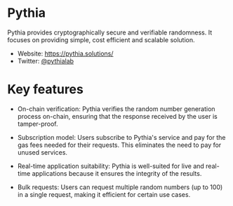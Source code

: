 # Pythia

Pythia provides cryptographically secure and verifiable randomness. It focuses on providing simple, cost efficient and scalable solution.

- Website: https://pythia.solutions/
- Twitter: [@pythialab](https://twitter.com/pythialab)



# Key features

- On-chain verification: Pythia verifies the random number generation process on-chain, ensuring that the response received by the user is tamper-proof.

- Subscription model: Users subscribe to Pythia's service and pay for the gas fees needed for their requests. This eliminates the need to pay for unused services.

- Real-time application suitability: Pythia is well-suited for live and real-time applications because it ensures the integrity of the results.

- Bulk requests: Users can request multiple random numbers (up to 100) in a single request, making it efficient for certain use cases.
